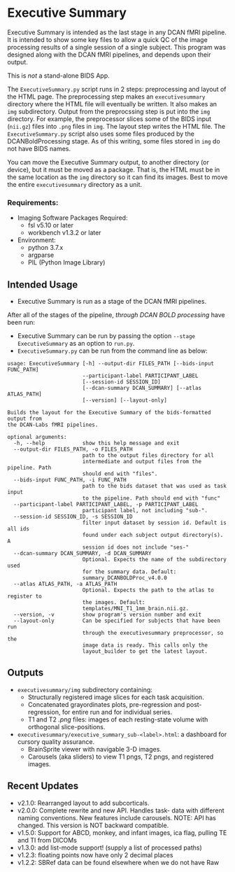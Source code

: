 # Executive Summary

Executive Summary is intended as the last stage in any DCAN fMRI pipeline. It
is intended to show some key files to allow a quick QC of the image processing
results of a single session of a single subject. This program was designed along
with the DCAN fMRI pipelines, and depends upon their output.

This is _not_ a stand-alone BIDS App.

The `ExecutiveSummary.py` script runs in 2 steps: preprocessing and layout
of the HTML page. The preprocessing step makes an `executivesummary`
directory where the HTML file will eventually be written. It also makes an
`img` subdirectory. Output from the preprocssing step is put into the
`img` directory. For example, the preprocessor slices some of the BIDS input
(`nii.gz`) files into `.png` files in `img`. The layout step writes the HTML
file. The `ExecutiveSummary.py` script also uses some files produced by the
DCANBoldProcessing stage. As of this writing, some files stored in
`img` do not have BIDS names.

You can move the Executive Summary output, to another directory (or device), but
it must be moved as a package. That is, the HTML must be in the same location as
the `img` directory so it can find its images. Best to move the entire
`executivesummary` directory as a unit.

### Requirements:
- Imaging Software Packages Required:
  - fsl v5.10 or later
  - workbench v1.3.2 or later
- Environment:
  - python 3.7.x
  - argparse
  - PIL (Python Image Library)



## Intended Usage
* Executive Summary is run as a stage of the DCAN fMRI pipelines.

After all of the stages of the pipeline, _through DCAN BOLD processing_ have
been run:

* Executive Summary can be run by passing the option `--stage
 ExecutiveSummary` as an option to `run.py`.
* `ExecutiveSummary.py` can be run from the command line as below:

```
usage: ExecutiveSummary [-h] --output-dir FILES_PATH [--bids-input FUNC_PATH]
                        --participant-label PARTICIPANT_LABEL
                        [--session-id SESSION_ID]
                        [--dcan-summary DCAN_SUMMARY] [--atlas ATLAS_PATH]
                        [--version] [--layout-only]

Builds the layout for the Executive Summary of the bids-formatted output from
the DCAN-Labs fMRI pipelines.

optional arguments:
  -h, --help            show this help message and exit
  --output-dir FILES_PATH, -o FILES_PATH
                        path to the output files directory for all
                        intermediate and output files from the pipeline. Path
                        should end with "files".
  --bids-input FUNC_PATH, -i FUNC_PATH
                        path to the bids dataset that was used as task input
                        to the pipeline. Path should end with "func"
  --participant-label PARTICIPANT_LABEL, -p PARTICIPANT_LABEL
                        participant label, not including "sub-".
  --session-id SESSION_ID, -s SESSION_ID
                        filter input dataset by session id. Default is all ids
                        found under each subject output directory(s). A
                        session id does not include "ses-"
  --dcan-summary DCAN_SUMMARY, -d DCAN_SUMMARY
                        Optional. Expects the name of the subdirectory used
                        for the summary data. Default:
                        summary_DCANBOLDProc_v4.0.0
  --atlas ATLAS_PATH, -a ATLAS_PATH
                        Optional. Expects the path to the atlas to register to
                        the images. Default:
                        templates/MNI_T1_1mm_brain.nii.gz.
  --version, -v         show program's version number and exit
  --layout-only         Can be specified for subjects that have been run
                        through the executivesummary preprocessor, so the
                        image data is ready. This calls only the
                        layout_builder to get the latest layout.
```

## Outputs

- `executivesummary/img` subdirectory containing:
  - Structurally registered image slices for each task acquisition.
  - Concatenated grayordinates plots, pre-regression and post-regression, for
    entire run and for individual series.
  - T1 and T2 _.png_ files: images of each resting-state volume with orthogonal
    slice-positions.
- `executivesummary/executive_summary_sub-<label>.html`: a dashboard for cursory quality
  assurance.
  - BrainSprite viewer with navigable 3-D images.
  - Carousels (aka sliders) to view T1 pngs, T2 pngs, and registered images.

## Recent Updates
- v2.1.0: Rearranged layout to add subcorticals.
- v2.0.0: Complete rewrite and new API. Handles task- data with different naming
  conventions. New features include carousels.
  NOTE: API has changed. This version is NOT backward compatible.
- v1.5.0: Support for ABCD, monkey, and infant images, ica flag, pulling TE and TI from DICOMs
- v1.3.0: add list-mode support! (supply a list of processed paths)
- v1.2.3: floating points now have only 2 decimal places
- v1.2.2: SBRef data can be found elsewhere when we do not have Raw


